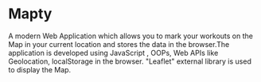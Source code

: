 # Mapty
A modern Web Application which allows you to mark your workouts on the Map in your current location and stores the data in the browser.The application is developed using JavaScript , OOPs, Web APIs like Geolocation, localStorage in the browser. "Leaflet" external library is used to display the Map.  
